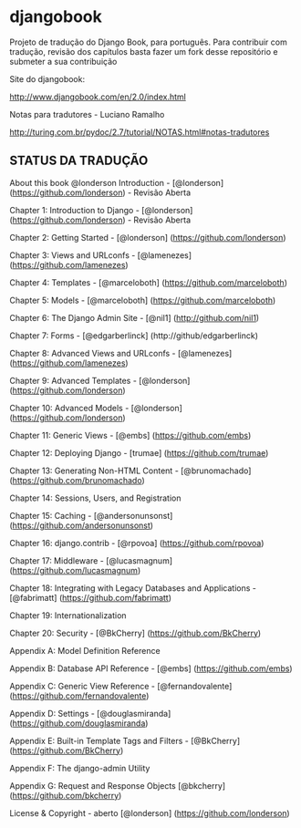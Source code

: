 djangobook
==========

Projeto de tradução do Django Book,  para português. Para contribuir com tradução, revisão dos capítulos basta fazer um fork
desse repositório e submeter a sua contribuição

Site do djangobook:

http://www.djangobook.com/en/2.0/index.html

Notas para tradutores - Luciano Ramalho

http://turing.com.br/pydoc/2.7/tutorial/NOTAS.html#notas-tradutores

STATUS DA TRADUÇÃO
------------------


About this book @londerson
Introduction - [@londerson] (https://github.com/londerson) - Revisão Aberta

Chapter 1: Introduction to Django - [@londerson] (https://github.com/londerson) - Revisão Aberta

Chapter 2: Getting Started - [@londerson] (https://github.com/londerson)

Chapter 3: Views and URLconfs - [@lamenezes] (https://github.com/lamenezes)

Chapter 4: Templates - [@marceloboth] (https://github.com/marceloboth)

Chapter 5: Models - [@marceloboth] (https://github.com/marceloboth)

Chapter 6: The Django Admin Site - [@nil1] (http://github.com/nil1)

Chapter 7: Forms - [@edgarberlinck] (http://github/edgarberlinck)

Chapter 8: Advanced Views and URLconfs - [@lamenezes] (https://github.com/lamenezes)

Chapter 9: Advanced Templates - [@londerson] (https://github.com/londerson)

Chapter 10: Advanced Models - [@londerson] (https://github.com/londerson)

Chapter 11: Generic Views - [@embs] (https://github.com/embs)

Chapter 12: Deploying Django - [trumae] (https://github.com/trumae)

Chapter 13: Generating Non-HTML Content - [@brunomachado] (https://github.com/brunomachado)

Chapter 14: Sessions, Users, and Registration

Chapter 15: Caching - [@andersonunsonst] (https://github.com/andersonunsonst)

Chapter 16: django.contrib - [@rpovoa] (https://github.com/rpovoa)

Chapter 17: Middleware - [@lucasmagnum] (https://github.com/lucasmagnum)

Chapter 18: Integrating with Legacy Databases and Applications - [@fabrimatt] (https://github.com/fabrimatt)

Chapter 19: Internationalization

Chapter 20: Security - [@BkCherry] (https://github.com/BkCherry)

Appendix A: Model Definition Reference

Appendix B: Database API Reference - [@embs] (https://github.com/embs)

Appendix C: Generic View Reference - [@fernandovalente] (https://github.com/fernandovalente)

Appendix D: Settings - [@douglasmiranda] (https://github.com/douglasmiranda)

Appendix E: Built-in Template Tags and Filters - [@BkCherry] (https://github.com/BkCherry)

Appendix F: The django-admin Utility

Appendix G: Request and Response Objects [@bkcherry] (https://github.com/bkcherry)

License & Copyright - aberto [@londerson] (https://github.com/londerson)